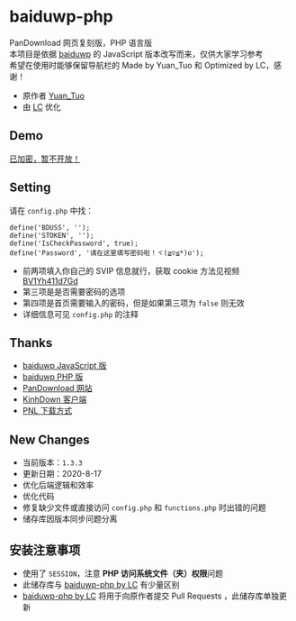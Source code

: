 # baiduwp-php
PanDownload 网页复刻版，PHP 语言版<br/>
本项目是依据 [baiduwp](https://github.com/TkzcM/baiduwp "baiduwp") 的 JavaScript 版本改写而来，仅供大家学习参考<br/>
希望在使用时能够保留导航栏的 Made by Yuan_Tuo 和 Optimized by LC，感谢！
- 原作者 [Yuan_Tuo](https://github.com/yuantuo666 "Yuantuo")
- 由 [LC](https://github.com/lc6464 "LC") 优化

## Demo
[已加密，暂不开放！](https://imwcr.cn/api/bdwp/)

## Setting
请在 `config.php` 中找：
```
define('BDUSS', '');
define('STOKEN', '');
define('IsCheckPassword', true);
define('Password', '请在这里填写密码啦！ヾ(≧▽≦*)o');
```
- 前两项填入你自己的 SVIP 信息就行，获取 cookie 方法见视频 [BV1Yh411d7Gd](https://www.bilibili.com/video/BV1Yh411d7Gd)
- 第三项是是否需要密码的选项
- 第四项是首页需要输入的密码，但是如果第三项为 `false` 则无效
- 详细信息可见 `config.php` 的注释

## Thanks
- [baiduwp JavaScript 版](https://github.com/TkzcM/baiduwp "GitHub 项目")
- [baiduwp PHP 版](https://github.com/yuantuo666/baiduwp-php "GitHub 项目")
- [PanDownload 网站](https://pandownload.com/ "PanDownload 网站")
- [KinhDown 客户端](https://t.me/kinhdown/ "KinhDown 客户端")
- [PNL 下载方式](https://www.lanzous.com/u/pnl "PNL 下载方式")

## New Changes
- 当前版本：`1.3.3`
- 更新日期：2020-8-17
- 优化后端逻辑和效率
- 优化代码
- 修复缺少文件或直接访问 `config.php` 和 `functions.php` 时出错的问题
- 储存库因版本同步问题分离

## 安装注意事项
- 使用了 `SESSION`，注意 **PHP 访问系统文件（夹）权限**问题
- 此储存库与 [baiduwp-php by LC](https://github.com/lc6464/baiduwp-php "baiduwp-php by LC") 有少量区别
- [baiduwp-php by LC](https://github.com/lc6464/baiduwp-php "baiduwp-php by LC") 将用于向原作者提交 Pull Requests ，此储存库单独更新